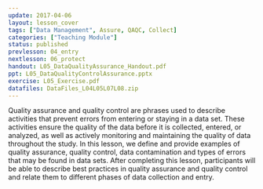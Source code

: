 ```yaml
---
update: 2017-04-06
layout: lesson_cover
tags: ["Data Management", Assure, QAQC, Collect]
categories: ["Teaching Module"]
status: published
prevlesson: 04_entry
nextlesson: 06_protect
handout: L05_DataQualityAssurance_Handout.pdf
ppt: L05_DataQualityControlAssurance.pptx
exercise: L05_Exercise.pdf
datafiles: DataFiles_L04L05L07L08.zip
---
```


Quality assurance and quality control are phrases used to describe activities that prevent errors from entering or staying in a data set.  These activities ensure the quality of the data before it is collected, entered, or analyzed, as well as actively monitoring and maintaining the quality of data throughout the study. In this lesson, we define and provide examples of quality assurance, quality control, data contamination and types of errors that may be found in data sets. After completing this lesson, participants will be able to describe best practices in quality assurance and quality control and relate them to different phases of data collection and entry.
